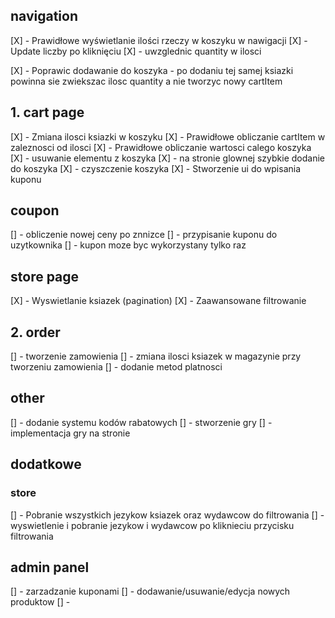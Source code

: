 ## navigation

[X] - Prawidłowe wyświetlanie ilości rzeczy w koszyku w nawigacji
[X] - Update liczby po kliknięciu
[X] - uwzglednic quantity w ilosci

[X] - Poprawic dodawanie do koszyka - po dodaniu tej samej ksiazki powinna sie zwiekszac ilosc quantity a nie tworzyc nowy cartItem

## 1. cart page

[X] - Zmiana ilosci ksiazki w koszyku
[X] - Prawidłowe obliczanie cartItem w zaleznosci od ilosci
[X] - Prawidłowe obliczanie wartosci calego koszyka
[X] - usuwanie elementu z koszyka
[X] - na stronie glownej szybkie dodanie do koszyka
[X] - czyszczenie koszyka
[X] - Stworzenie ui do wpisania kuponu

## coupon

[] - obliczenie nowej ceny po znnizce
[] - przypisanie kuponu do uzytkownika
[] - kupon moze byc wykorzystany tylko raz

## store page

[X] - Wyswietlanie ksiazek (pagination)
[X] - Zaawansowane filtrowanie

## 2. order

[] - tworzenie zamowienia
[] - zmiana ilosci ksiazek w magazynie przy tworzeniu zamowienia
[] - dodanie metod platnosci

## other

[] - dodanie systemu kodów rabatowych
[] - stworzenie gry
[] - implementacja gry na stronie

## dodatkowe

### store

[] - Pobranie wszystkich jezykow ksiazek oraz wydawcow do filtrowania
[] - wyswietlenie i pobranie jezykow i wydawcow po kliknieciu przycisku filtrowania

## admin panel

[] - zarzadzanie kuponami
[] - dodawanie/usuwanie/edycja nowych produktow
[] -
